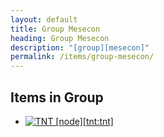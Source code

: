```yaml
---
layout: default
title: Group Mesecon
heading: Group Mesecon
description: "[group][mesecon]"
permalink: /items/group-mesecon/
---
```



## Items in Group

<ul class="list-items">
    <li><a href="{{site.baseurl}}/items/tnt-tnt/"><img src="{{site.baseurl}}/assets/img/items/itemcubes/tnt_tnt.png" data-toggle="tooltip" title="TNT [node][tnt:tnt]"></a></li>
</ul>
